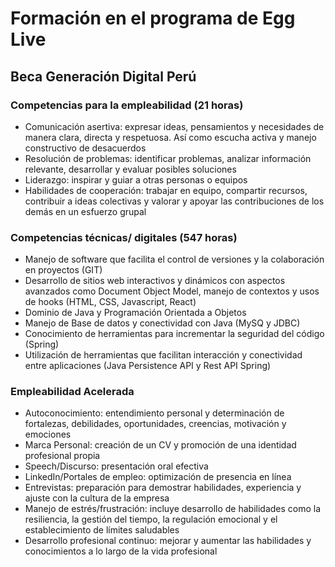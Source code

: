 # Formación en el programa de Egg Live
## Beca Generación Digital Perú
### Competencias para la empleabilidad (21 horas) 
- Comunicación asertiva: expresar ideas, pensamientos y necesidades de manera clara, directa y respetuosa. Así como escucha activa y manejo constructivo de desacuerdos
- Resolución de problemas: identificar problemas, analizar información relevante, desarrollar y evaluar posibles soluciones
- Liderazgo: inspirar y guiar a otras personas o equipos
- Habilidades de cooperación: trabajar en equipo, compartir recursos, contribuir a ideas colectivas y valorar y apoyar las contribuciones de los demás en un esfuerzo grupal

### Competencias técnicas/ digitales (547 horas)
- Manejo de software que facilita el control de versiones y la colaboración en proyectos (GIT)
- Desarrollo de sitios web interactivos y dinámicos con aspectos avanzados como Document Object Model, manejo de contextos y usos de hooks (HTML, CSS, Javascript, React)
- Dominio de Java y Programación Orientada a Objetos
- Manejo de Base de datos y conectividad con Java (MySQ y JDBC)
- Conocimiento de herramientas para incrementar la seguridad del código (Spring)
- Utilización de herramientas que facilitan interacción y conectividad entre aplicaciones (Java Persistence API y Rest API Spring) 

### Empleabilidad Acelerada
- Autoconocimiento: entendimiento personal y determinación de fortalezas, debilidades, oportunidades, creencias, motivación y emociones
- Marca Personal: creación de un CV y promoción de una identidad profesional propia
- Speech/Discurso: presentación oral efectiva
- LinkedIn/Portales de empleo: optimización de presencia en línea
- Entrevistas: preparación para demostrar habilidades, experiencia y ajuste con la cultura de la empresa
- Manejo de estrés/frustración: incluye desarrollo de habilidades como la resiliencia, la gestión del tiempo, la regulación emocional y el establecimiento de límites saludables
- Desarrollo profesional continuo: mejorar y aumentar las habilidades y conocimientos a lo largo de la vida profesional

